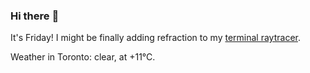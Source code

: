 ### Hi there :wave:

It's Friday! I might be finally adding refraction to my [terminal raytracer](https://github.com/bewuethr/bash-raytracer).

Weather in Toronto: clear, at +11°C.
